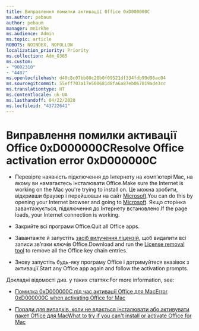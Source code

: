 ```yaml
---
title: Виправлення помилки активації Office 0xD000000C
ms.author: pebaum
author: pebaum
manager: mnirkhe
ms.audience: Admin
ms.topic: article
ROBOTS: NOINDEX, NOFOLLOW
localization_priority: Priority
ms.collection: Adm_O365
ms.custom:
- "9002310"
- "4487"
ms.openlocfilehash: d40c8c07bb80c20b0f09521df334fdb99d96ac04
ms.sourcegitcommit: 55eff703a17e500681d8fa6a87eb067019ade3cc
ms.translationtype: HT
ms.contentlocale: uk-UA
ms.lasthandoff: 04/22/2020
ms.locfileid: "43722641"
---
```

# <a name="resolve-office-activation-error-0xd000000c"></a><span data-ttu-id="134c1-102">Виправлення помилки активації Office 0xD000000C</span><span class="sxs-lookup"><span data-stu-id="134c1-102">Resolve Office activation error 0xD000000C</span></span>

- <span data-ttu-id="134c1-103">Перевірте наявність підключення до Інтернету на комп’ютері Mac, на якому ви намагаєтесь інсталювати Office.</span><span class="sxs-lookup"><span data-stu-id="134c1-103">Make sure the Internet is working on the Mac you're trying to install on.</span></span> <span data-ttu-id="134c1-104">Це можна зробити, відкривши браузер і перейшовши на сайт [Microsoft](https://www.microsoft.com).</span><span class="sxs-lookup"><span data-stu-id="134c1-104">You can do this by opening your Internet browser and going to [Microsoft](https://www.microsoft.com).</span></span> <span data-ttu-id="134c1-105">Якщо сторінка завантажується, підключення до Інтернету встановлено.</span><span class="sxs-lookup"><span data-stu-id="134c1-105">If the page loads, your Internet connection is working.</span></span>

- <span data-ttu-id="134c1-106">Закрийте всі програми Office.</span><span class="sxs-lookup"><span data-stu-id="134c1-106">Quit all Office apps.</span></span>

- <span data-ttu-id="134c1-107">Завантажте й запустіть [засіб вилучення ліцензій](https://go.microsoft.com/fwlink/?linkid=849815), щоб видалити всі записи зв’язки ключів Office.</span><span class="sxs-lookup"><span data-stu-id="134c1-107">Download and run the [License removal tool](https://go.microsoft.com/fwlink/?linkid=849815) to remove all the Office key chain entries.</span></span>

- <span data-ttu-id="134c1-108">Знову запустіть будь-яку програму Office і дотримуйтеся вказівок з активації.</span><span class="sxs-lookup"><span data-stu-id="134c1-108">Start any Office app again and follow the activation prompts.</span></span>

<span data-ttu-id="134c1-109">Докладні відомості див. у таких статтях:</span><span class="sxs-lookup"><span data-stu-id="134c1-109">For more information, see:</span></span>

- [<span data-ttu-id="134c1-110">Помилка 0xD000000C під час активації Office для Mac</span><span class="sxs-lookup"><span data-stu-id="134c1-110">Error 0xD000000C when activating Office for Mac</span></span>](https://support.office.com/article/error-0xd000000c-when-activating-office-for-mac-da865931-4658-4829-ba2d-8133390c6d25)

- [<span data-ttu-id="134c1-111">Поради для випадків, коли не вдається інсталювати або активувати пакет Office для Mac</span><span class="sxs-lookup"><span data-stu-id="134c1-111">What to try if you can't install or activate Office for Mac</span></span>](https://support.office.com/article/what-to-try-if-you-can-t-install-or-activate-office-for-mac-5efba2b4-b1e6-4e5f-bf3c-6ab945d03dea)
